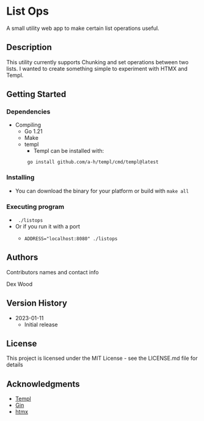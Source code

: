 # List Ops

A small utility web app to make certain list operations useful. 

## Description

This utility currently supports Chunking and set operations between two lists. I wanted to create something simple 
to experiment with HTMX and Templ.

## Getting Started

### Dependencies

* Compiling
  * Go 1.21
  * Make
  * templ
    * Templ can be installed with:
     ```
      go install github.com/a-h/templ/cmd/templ@latest
      ```

### Installing

* You can download the binary for your platform or build with ```make all```

### Executing program

* ``` ./listops```
* Or if you run it with a port 
  * ```
    ADDRESS="localhost:8080" ./listops
    ```

## Authors

Contributors names and contact info

Dex Wood

## Version History

* 2023-01-11
    * Initial release

## License

This project is licensed under the MIT License - see the LICENSE.md file for details

## Acknowledgments

* [Templ](https://github.com/a-h/templ)
* [Gin](https://github.com/gin-gonic/gin)
* [htmx](https://htmx.org/)